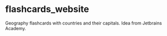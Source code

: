 # flashcards_website
Geography flashcards with countries and their capitals. Idea from Jetbrains Academy.
